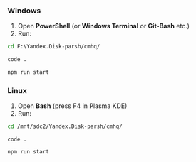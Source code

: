 ### Windows


1. Open **PowerShell** (or **Windows Terminal** or **Git-Bash** etc.)
2. Run:  

```sh
cd F:\Yandex.Disk-parsh/cmhq/
```
```sh
code .
```
```sh
npm run start
```

### Linux

1. Open **Bash** (press F4 in Plasma KDE)
2. Run:

```sh
cd /mnt/sdc2/Yandex.Disk-parsh/cmhq/
```
```
code .
```
```
npm run start
```
